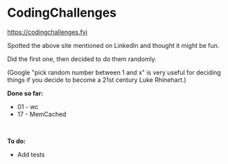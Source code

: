 # CodingChallenges

https://codingchallenges.fyi

Spotted the above site mentioned on LinkedIn and thought it might be fun.

Did the first one, then decided to do them randomly.

(Google "pick random number between 1 and x" is very useful for deciding things if you decide to become a 21st century Luke Rhinehart.)

**Done so far:**
* 01 - wc
* 17 - MemCached

&nbsp;  


**To do:**
* Add tests